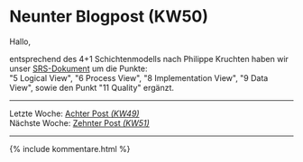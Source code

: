 # Neunter Blogpost (KW50)

Hallo,

entsprechend des 4+1 Schichtenmodells nach Philippe Kruchten haben wir unser [SRS-Dokument](./SRS/SoftwareRequirementsSpecification.md) um die Punkte:  
"5 Logical View", "6 Process View", "8 Implementation View", "9 Data View", sowie den Punkt "11 Quality" ergänzt.


---  
Letzte Woche: [Achter Post _(KW49)_](08_ArchiSigniRequi.md)  
Nächste Woche: [Zehnter Post _(KW51)_](10_Semesterabschluss.md)

---

{% include kommentare.html %}
